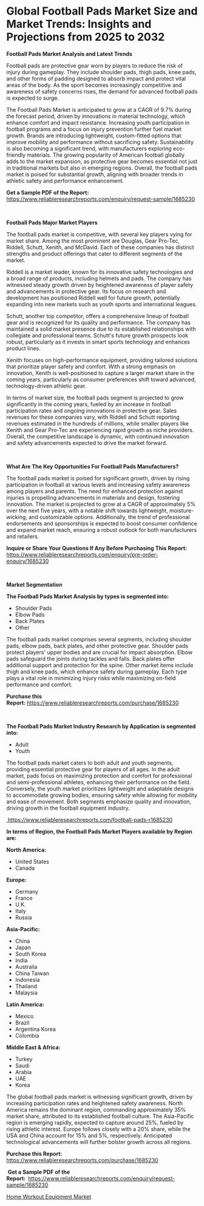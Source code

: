 <p><h1>Global Football Pads Market Size and Market Trends: Insights and Projections from 2025 to 2032</h1></p><p><strong>Football Pads Market Analysis and Latest Trends</strong></p>
<p><p>Football pads are protective gear worn by players to reduce the risk of injury during gameplay. They include shoulder pads, thigh pads, knee pads, and other forms of padding designed to absorb impact and protect vital areas of the body. As the sport becomes increasingly competitive and awareness of safety concerns rises, the demand for advanced football pads is expected to surge.</p><p>The Football Pads Market is anticipated to grow at a CAGR of 9.7% during the forecast period, driven by innovations in material technology, which enhance comfort and impact resistance. Increasing youth participation in football programs and a focus on injury prevention further fuel market growth. Brands are introducing lightweight, custom-fitted options that improve mobility and performance without sacrificing safety. Sustainability is also becoming a significant trend, with manufacturers exploring eco-friendly materials. The growing popularity of American football globally adds to the market expansion, as protective gear becomes essential not just in traditional markets but also in emerging regions. Overall, the football pads market is poised for substantial growth, aligning with broader trends in athletic safety and performance enhancement.</p></p>
<p><strong>Get a Sample PDF of the Report:&nbsp;</strong> <a href="https://www.reliableresearchreports.com/enquiry/request-sample/1685230?utm_campaign=2788&utm_medium=2&utm_source=Github&utm_content=ia&utm_term=04042025&utm_id=football-pads">https://www.reliableresearchreports.com/enquiry/request-sample/1685230</a></p>
<p>&nbsp;</p>
<p><strong>Football Pads Major Market Players</strong></p>
<p><p>The football pads market is competitive, with several key players vying for market share. Among the most prominent are Douglas, Gear Pro-Tec, Riddell, Schutt, Xenith, and McDavid. Each of these companies has distinct strengths and product offerings that cater to different segments of the market.</p><p>Riddell is a market leader, known for its innovative safety technologies and a broad range of products, including helmets and pads. The company has witnessed steady growth driven by heightened awareness of player safety and advancements in protective gear. Its focus on research and development has positioned Riddell well for future growth, potentially expanding into new markets such as youth sports and international leagues.</p><p>Schutt, another top competitor, offers a comprehensive lineup of football gear and is recognized for its quality and performance. The company has maintained a solid market presence due to its established relationships with collegiate and professional teams. Schutt's future growth prospects look robust, particularly as it invests in smart sports technology and enhances product lines.</p><p>Xenith focuses on high-performance equipment, providing tailored solutions that prioritize player safety and comfort. With a strong emphasis on innovation, Xenith is well-positioned to capture a larger market share in the coming years, particularly as consumer preferences shift toward advanced, technology-driven athletic gear.</p><p>In terms of market size, the football pads segment is projected to grow significantly in the coming years, fueled by an increase in football participation rates and ongoing innovations in protective gear. Sales revenues for these companies vary, with Riddell and Schutt reporting revenues estimated in the hundreds of millions, while smaller players like Xenith and Gear Pro-Tec are experiencing rapid growth as niche providers. Overall, the competitive landscape is dynamic, with continued innovation and safety advancements expected to drive the market forward.</p></p>
<p>&nbsp;</p>
<p><strong>What Are The Key Opportunities For Football Pads Manufacturers?</strong></p>
<p><p>The football pads market is poised for significant growth, driven by rising participation in football at various levels and increasing safety awareness among players and parents. The need for enhanced protection against injuries is propelling advancements in materials and design, fostering innovation. The market is projected to grow at a CAGR of approximately 5% over the next five years, with a notable shift towards lightweight, moisture-wicking, and customizable options. Additionally, the trend of professional endorsements and sponsorships is expected to boost consumer confidence and expand market reach, ensuring a robust outlook for both manufacturers and retailers.</p></p>
<p><strong>Inquire or Share Your Questions If Any Before Purchasing This Report:</strong> <a href="https://www.reliableresearchreports.com/enquiry/pre-order-enquiry/1685230?utm_campaign=2788&utm_medium=2&utm_source=Github&utm_content=ia&utm_term=04042025&utm_id=football-pads">https://www.reliableresearchreports.com/enquiry/pre-order-enquiry/1685230</a></p>
<p>&nbsp;</p>
<p><strong>Market Segmentation</strong></p>
<p><strong>The Football Pads Market Analysis by types is segmented into:</strong></p>
<p><ul><li>Shoulder Pads</li><li>Elbow Pads</li><li>Back Plates</li><li>Other</li></ul></p>
<p><p>The football pads market comprises several segments, including shoulder pads, elbow pads, back plates, and other protective gear. Shoulder pads protect players' upper bodies and are crucial for impact absorption. Elbow pads safeguard the joints during tackles and falls. Back plates offer additional support and protection for the spine. Other market items include thigh and knee pads, which enhance safety during gameplay. Each type plays a vital role in minimizing injury risks while maximizing on-field performance and comfort.</p></p>
<p><strong>Purchase this Report:&nbsp;</strong><a href="https://www.reliableresearchreports.com/purchase/1685230?utm_campaign=2788&utm_medium=2&utm_source=Github&utm_content=ia&utm_term=04042025&utm_id=football-pads">https://www.reliableresearchreports.com/purchase/1685230</a></p>
<p>&nbsp;</p>
<p><strong>The Football Pads Market Industry Research by Application is segmented into:</strong></p>
<p><ul><li>Adult</li><li>Youth</li></ul></p>
<p><p>The football pads market caters to both adult and youth segments, providing essential protective gear for players of all ages. In the adult market, pads focus on maximizing protection and comfort for professional and semi-professional athletes, enhancing their performance on the field. Conversely, the youth market prioritizes lightweight and adaptable designs to accommodate growing bodies, ensuring safety while allowing for mobility and ease of movement. Both segments emphasize quality and innovation, driving growth in the football equipment industry.</p></p>
<p><a href="https://www.reliableresearchreports.com/football-pads-r1685230?utm_campaign=2788&utm_medium=2&utm_source=Github&utm_content=ia&utm_term=04042025&utm_id=football-pads">&nbsp;https://www.reliableresearchreports.com/football-pads-r1685230</a></p>
<p><strong>In terms of Region, the Football Pads Market Players available by Region are:</strong></p>
<p>
    <p> <strong> North America: </strong>
        <ul>
            <li>United States</li>
            <li>Canada</li>
        </ul>
        </p> 
    <p> <strong> Europe: </strong>
        <ul>
            <li>Germany</li>
            <li>France</li>
            <li>U.K.</li>
            <li>Italy</li>
            <li>Russia</li>
        </ul>
        </p> 
    <p> <strong> Asia-Pacific: </strong>
        <ul>
            <li>China</li>
            <li>Japan</li>
            <li>South Korea</li>
            <li>India</li>
            <li>Australia</li>
            <li>China Taiwan</li>
            <li>Indonesia</li>
            <li>Thailand</li>
            <li>Malaysia</li>
        </ul>
        </p> 
    <p> <strong> Latin America: </strong>
        <ul>
            <li>Mexico</li>
            <li>Brazil</li>
            <li>Argentina Korea</li>
            <li>Colombia</li>
        </ul>
        </p> 
    <p> <strong> Middle East & Africa: </strong>
        <ul>
            <li>Turkey</li>
            <li>Saudi</li>
            <li>Arabia</li>
            <li>UAE</li>
            <li>Korea</li>
        </ul>
    </p>
    </p>
<p><p>The global football pads market is witnessing significant growth, driven by increasing participation rates and heightened safety awareness. North America remains the dominant region, commanding approximately 35% market share, attributed to its established football culture. The Asia-Pacific region is emerging rapidly, expected to capture around 25%, fueled by rising athletic interest. Europe follows closely with a 20% share, while the USA and China account for 15% and 5%, respectively. Anticipated technological advancements will further bolster growth across all regions.</p></p>
<p><strong>Purchase this Report: </strong><a href="https://www.reliableresearchreports.com/purchase/1685230?utm_campaign=2788&utm_medium=2&utm_source=Github&utm_content=ia&utm_term=04042025&utm_id=football-pads">https://www.reliableresearchreports.com/purchase/1685230</a></p>
<p>&nbsp;<strong>Get a Sample PDF of the Report:&nbsp;&nbsp;</strong><a href="https://www.reliableresearchreports.com/enquiry/request-sample/1685230?utm_campaign=2788&utm_medium=2&utm_source=Github&utm_content=ia&utm_term=04042025&utm_id=football-pads">https://www.reliableresearchreports.com/enquiry/request-sample/1685230</a></p>
<p><strong></strong></p>
<p><p><a href="https://github.com/nafidurii/Market-Research-Report-List-1/blob/main/home-workout-equipment-market.md?utm_campaign=2788&utm_medium=2&utm_source=Github&utm_content=ia&utm_term=04042025&utm_id=football-pads">Home Workout Equipment Market</a></p></p>